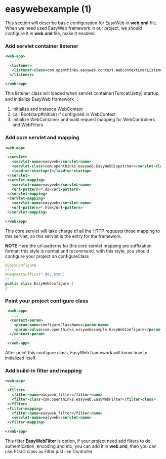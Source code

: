 # easywebexample (1)

 This section will describe basic configuration for EasyWeb in **web.xml** file.
 When we need used EasyWeb framework in our project, we should configure it in **web.xml** file, make it enabled.
 
 ### Add servlet container listener
 ```xml
 <web-app>
   ...
   <listener>
    <listener-class>com.openthinks.easyweb.context.WebContextLoadListener</listener-class>
   </listener>
   ...
 </web-app>
 ```
This listener class will loaded when servlet container(Tomcat/Jetty) startup, and initialize EasyWeb framework ： 
 1. initialize and instance WebContext
 2. call Bootstarp#initial() if configured in WebContext
 3. initialize WebContainer and build request mapping for WebControllers and WebFilters

### Add core servlet and mapping

 ```xml
 <web-app>
   ...
  <servlet>
    <servlet-name>easyweb</servlet-name>
    <servlet-class>com.openthinks.easyweb.EasyWebDispatcher</servlet-class>
    <load-on-startup>1</load-on-startup>
  </servlet>
  <servlet-mapping>
    <servlet-name>easyweb</servlet-name>
    <url-pattern>*.do</url-pattern>
  </servlet-mapping>
  <servlet-mapping>
    <servlet-name>easyweb</servlet-name>
    <url-pattern>*.htm</url-pattern>
  </servlet-mapping>
   ...
 </web-app>
 ```
 
This core servlet will take charge of all the HTTP requests those mapping to this servlet, so this servlet is the entry for the framework.

**NOTE**
Here the url-patterns for this core servlet mapping are suffixation format; this style is normal and recommend, with this style, you should configure your project on configureClass

```java
@EasyConfigure
//...
@RequestSuffixs(".do,.htm")
//...
public class EasyWebConfigure {
}
```

### Point your project configure class

```xml
 <web-app>
   ...
  <context-param>
    <param-name>configureClassName</param-name>
    <param-value>com.openthinks.easywebexample.EasyWebConfigure</param-value>
  </context-param>
   ...
 </web-app>
```

After point this configure class, EasyWeb framework will know how to initialized itself.

### Add build-in filter and mapping

 ```xml
 <web-app>
   ...
  <filter>
  	<filter-name>easyweb_filter</filter-name>
  	<filter-class>com.openthinks.easyweb.EasyWebFilter</filter-class>
  </filter>
  <filter-mapping>
  	<filter-name>easyweb_filter</filter-name>
  	<servlet-name>easyweb</servlet-name>
  </filter-mapping> 
   ...
 </web-app>
 ```

This filter **EasyWebFilter** is option, if your project need add filters to do authentication, encoding and etc, you can add it in **web.xml**, then you can use POJO class as Filter just like Controller
